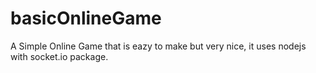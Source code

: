 # basicOnlineGame
A Simple Online Game that is eazy to make but very nice, it uses nodejs with socket.io package.

